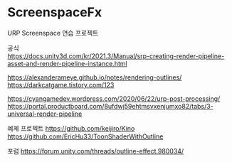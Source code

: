 # ScreenspaceFx
URP Screenspace 연습 프로젝트


공식	
https://docs.unity3d.com/kr/2021.3/Manual/srp-creating-render-pipeline-asset-and-render-pipeline-instance.html

https://alexanderameye.github.io/notes/rendering-outlines/
https://darkcatgame.tistory.com/123

https://cyangamedev.wordpress.com/2020/06/22/urp-post-processing/
https://portal.productboard.com/8ufdwj59ehtmsvxenjumxo82/tabs/3-universal-render-pipeline

예제 프로젝트	
https://github.com/keijiro/Kino
https://github.com/EricHu33/ToonShaderWithOutline

포럼
https://forum.unity.com/threads/outline-effect.980034/
